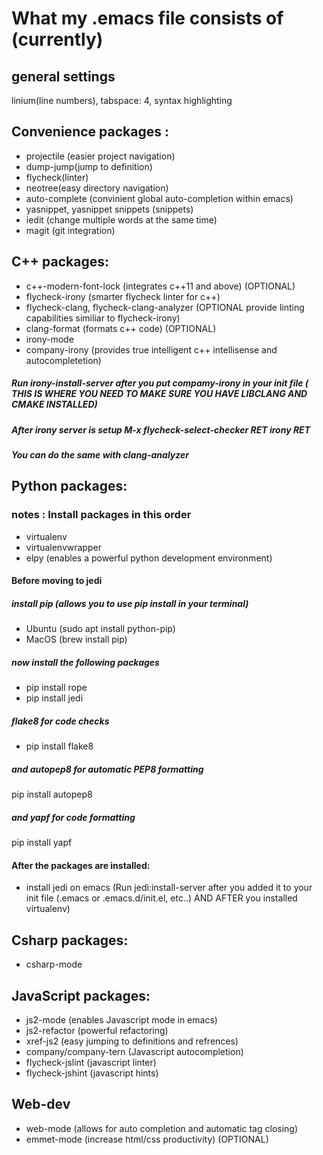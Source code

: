 # What my .emacs file consists of (currently)

## general settings 
linium(line numbers), tabspace: 4, syntax highlighting

## Convenience packages :
- projectile (easier project navigation)
- dump-jump(jump to definition) 
- flycheck(linter) 
- neotree(easy directory navigation)
- auto-complete (convinient global auto-completion within emacs)
- yasnippet, yasnippet snippets (snippets)
- iedit (change multiple words at the same time)
- magit (git integration)

## C++ packages: 
- c++-modern-font-lock (integrates c++11 and above) (OPTIONAL)
- flycheck-irony (smarter flycheck linter for c++)
- flycheck-clang, flycheck-clang-analyzer (OPTIONAL provide linting capabilities similiar to flycheck-irony)
- clang-format (formats c++ code) (OPTIONAL)
- irony-mode 
- company-irony (provides true intelligent c++ intellisense and autocompletetion) 
##### Run irony-install-server after you put compamy-irony in your init file ( THIS IS WHERE YOU NEED TO MAKE SURE YOU HAVE LIBCLANG AND CMAKE INSTALLED)
##### After irony server is setup M-x flycheck-select-checker RET irony RET
##### You can do the same with clang-analyzer 


## Python packages: 

### notes : Install packages in this order
- virtualenv
- virtualenvwrapper
- elpy (enables a powerful python development environment)
#### Before moving to jedi
##### install pip (allows you to use pip install in your terminal)
- Ubuntu (sudo apt install python-pip)
- MacOS (brew install pip)
##### now install the following packages
- pip install rope
- pip install jedi
##### flake8 for code checks
- pip install flake8
##### and autopep8 for automatic PEP8 formatting
pip install autopep8
##### and yapf for code formatting
pip install yapf

#### After the packages are installed:
- install jedi on emacs (Run jedi:install-server after you added it to your init file (.emacs or .emacs.d/init.el, etc..) AND AFTER you installed virtualenv)

## Csharp packages:
- csharp-mode

## JavaScript packages:
- js2-mode (enables Javascript mode in emacs)
- js2-refactor (powerful refactoring)
- xref-js2 (easy jumping to definitions and refrences)
- company/company-tern (Javascript autocompletion)
- flycheck-jslint (javascript linter)
- flycheck-jshint (javascript hints)

## Web-dev
- web-mode (allows for auto completion and automatic tag closing) 
- emmet-mode (increase html/css productivity) (OPTIONAL)
